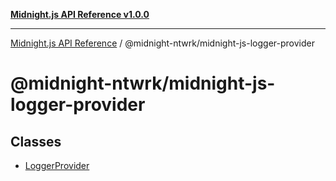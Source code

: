 [**Midnight.js API Reference v1.0.0**](../../README.md)

***

[Midnight.js API Reference](../../packages.md) / @midnight-ntwrk/midnight-js-logger-provider

# @midnight-ntwrk/midnight-js-logger-provider

## Classes

- [LoggerProvider](classes/LoggerProvider.md)
